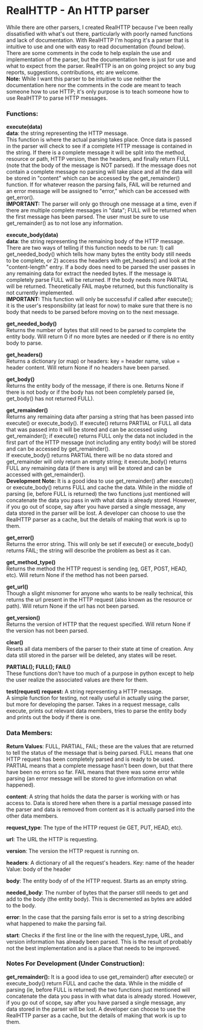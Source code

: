 # RealHTTP - An HTTP parser

While there are other parsers, I created RealHTTP because I've been really dissatisfied with what's out there, particularly with poorly named functions and lack of documentation. With RealHTTP I'm hoping it's a parser that is intuitive to use and one with easy to read documentation (found below). There are some comments in the code to help explain the use and implementation of the parser, but the documentation here is just for use and what to expect from the parser. RealHTTP is an on going project so any bug reports, suggestions, contributions, etc are welcome.  
**Note:** While I want this parser to be intuitive to use neither the documentation here nor the comments in the code are meant to teach someone how to use HTTP; it's only purpose is to teach someone how to use RealHTTP to parse HTTP messages.  

### Functions:

**execute(data)**    
**data**: the string representing the HTTP message.  
This function is where the actual parsing takes place. Once data is passed in the parser will check to see if a complete HTTP message is contained in the string. If there is a complete message it will be split into the method, resource or path, HTTP version, then the headers, and finally return FULL (note that the body of the message is NOT parsed). If the message does not contain a complete message no parsing will take place and all the data will be stored in "content" which can be accessed by the get_remainder() function. If for whatever reason the parsing fails, FAIL will be returned and an error message will be assigned to "error," which can be accessed with get_error().  
**IMPORTANT:** The parser will only go through one message at a time, even if there are multiple complete messages in "data"; FULL will be returned when the first message has been parsed. The user must be sure to use get_remainder() as to not lose any information.

**execute_body(data)**  
**data**: the string representing the remaining body of the HTTP message.  
There are two ways of telling if this function needs to be run: 1) call get_needed_body() which tells how many bytes the entity body still needs to be complete, or 2) access the headers with get_headers() and look at the "content-length" entry. If a body does need to be parsed the user passes in any remaining data for extract the needed bytes. If the message is completely parse FULL will be returned. If the body needs more PARTIAL will be returned. Theoretically FAIL maybe returned, but this functionality is not currently implemented.  
**IMPORTANT:** This function will only be successful if called after execute(); it is the user's responsibility (at least for now) to make sure that there is no body that needs to be parsed before moving on to the next message.  

**get_needed_body()**  
Returns the number of bytes that still need to be parsed to complete the entity body. Will return 0 if no more bytes are needed or if there is no entity body to parse.  

**get_headers()**  
Returns a dictionary (or map) or headers: key = header name, value = header content. Will return None if no headers have been parsed.  

**get_body()**  
Returns the entity body of the message, if there is one. Returns None if there is not body or if the body has not been completely parsed (ie, get_body() has not returned FULL).  

**get_remainder()**  
Returns any remaining data after parsing a string that has been passed into execute() or execute_body(). If execute() returns PARTIAL or FULL all data that was passed into it will be stored and can be accessed using get_remainder(); if execute() returns FULL only the data not included in the first part of the HTTP message (not including any entity body) will be stored and can be accessed by get_remainder().  
If execute_body() returns PARTIAL there will be no data stored and get_remainder will only return an empty string; it execute_body() returns FULL any remaining data (if there is any) will be stored and can be accessed with get_remainder().  
**Development Note:** It is a good idea to use get_remainder() after execute() or execute_body() returns FULL and cache the data. While in the middle of parsing (ie, before FULL is returned) the two functions just mentioned will concatenate the data you pass in with what data is already stored. However, if you go out of scope, say after you have parsed a single message, any data stored in the parser will be lost. A developer can choose to use the RealHTTP parser as a cache, but the details of making that work is up to them.  

**get_error()**  
Returns the error string. This will only be set if execute() or execute_body() returns FAIL; the string will describe the problem as best as it can.  

**get_method_type()**  
Returns the method the HTTP request is sending (eg, GET, POST, HEAD, etc). Will return None if the method has not been parsed.  

**get_url()**  
Though a slight misnomer for anyone who wants to be really technical, this returns the url present in the HTTP request (also known as the resource or path). Will return None if the url has not been parsed.  

**get_version()**  
Returns the version of HTTP that the request specified. Will return None if the version has not been parsed.  

**clear()**  
Resets all data members of the parser to their state at time of creation. Any data still stored in the parser will be deleted, any states will be reset.

**PARTIAL(); FULL(); FAIL()**  
These functions don't have too much of a purpose in python except to help the user realize the associated values are there for them.  

**test(request)**
**request:** A string representing a HTTP message.  
A simple function for testing, not really useful in actually using the parser, but more for developing the parser. Takes in a request message, calls execute, prints out relevant data members, tries to parse the entity body and prints out the body if there is one.  

### Data Members:

**Return Values**: FULL, PARTIAL, FAIL; these are the values that are returned to tell the status of the message that is being parsed. FULL means that one HTTP request has been completely parsed and is ready to be used. PARTIAL means that a complete message hasn't been down, but that there have been no errors so far. FAIL means that there was some error while parsing (an error message will be stored to give information on what happened). 

**content**: A string that holds the data the parser is working with or has access to. Data is stored here when there is a partial message passed into the parser and data is removed from content as it is actually parsed into the other data members.

**request_type**: The type of the HTTP request (ie GET, PUT, HEAD, etc).

**url**: The URL the HTTP is requesting.

**version**: The version the HTTP request is running on.

**headers**: A dictionary of all the request's headers. Key: name of the header   Value: body of the header

**body**: The entity body of of the HTTP request. Starts as an empty string.

**needed_body**: The number of bytes that the parser still needs to get and add to the body (the entity body). This is decremented as bytes are added to the body.

**error**: In the case that the parsing fails error is set to a string describing what happened to make the parsing fail.

**start**: Checks if the first line or the line with the request_type, URL, and version information has already been parsed. This is the result of probably not the best implementation and is a place that needs to be improved.





### Notes For Development (Under Construction):  
**get_remainder():** It is a good idea to use get_remainder() after execute() or execute_body() return FULL and cache the data. While in the middle of parsing (ie, before FULL is returned) the two functions just mentioned will concatenate the data you pass in with what data is already stored. However, if you go out of scope, say after you have parsed a single message, any data stored in the parser will be lost. A developer can choose to use the RealHTTP parser as a cache, but the details of making that work is up to them.